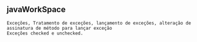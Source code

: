 ## javaWorkSpace
   
    Exceções, Tratamento de exceções, lançamento de exceções, alteração de assinatura de método para lançar exceção
    Exceções checked e unchecked.

